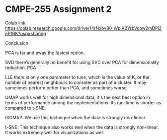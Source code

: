 # CMPE-255 Assignment 2

Colab link https://colab.research.google.com/drive/14rNxbv80_WpIK2YrbVcow2mDPi2eP1BK?usp=sharing

Conclusion

PCA is far and away the fastest option. 

SVD there’s generally no benefit for using SVD over PCA for dimensionality reduction. PCA 

LLE there is only one parameter to tune, which is the value of K, or the number of nearest neighbours to consider as part of a cluster. It may sometimes perform better than PCA, and sometimes worse.

UMAP works well for high dimensional data, it's the next best option in terms of performance among the implementations. Its run-time is shorter as compared to t-SNE.

ISOMAP: We use this technique when the data is strongly non-linear

t-SNE: This technique also works well when the data is strongly non-linear. It works extremely well for visualizations as well


